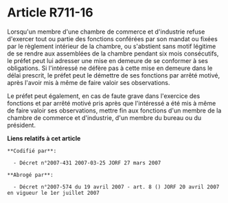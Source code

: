 # Article R711-16

Lorsqu'un membre d'une chambre de commerce et d'industrie refuse d'exercer tout ou partie des fonctions conférées par son
mandat ou fixées par le règlement intérieur de la chambre, ou s'abstient sans motif légitime de se rendre aux assemblées de
la chambre pendant six mois consécutifs, le préfet peut lui adresser une mise en demeure de se conformer à ses obligations.
Si l'intéressé ne défère pas à cette mise en demeure dans le délai prescrit, le préfet peut le démettre de ses fonctions par
arrêté motivé, après l'avoir mis à même de faire valoir ses observations.

Le préfet peut également, en cas de faute grave dans l'exercice des fonctions et par arrêté motivé pris après que l'intéressé
a été mis à même de faire valoir ses observations, mettre fin aux fonctions d'un membre de la chambre de commerce et
d'industrie, d'un membre du bureau ou du président.

**Liens relatifs à cet article**

	**Codifié par**:

	  - Décret n°2007-431 2007-03-25 JORF 27 mars 2007

	**Abrogé par**:

	  - Décret n°2007-574 du 19 avril 2007 - art. 8 () JORF 20 avril 2007 en vigueur le 1er juillet 2007
